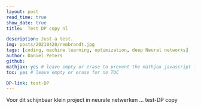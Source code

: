 ```yaml
---
layout: post
read_time: true
show_date: true
title:  Test DP copy nl

description: Just a test.
img: posts/20210420/rembrandt.jpg
tags: [coding, machine learning, optimization, deep Neural networks]
author: Daniel Peters
github:
mathjax: yes # leave empty or erase to prevent the mathjax javascript from loading
toc: yes # leave empty or erase for no TOC

DP-link: test-DP
---
```


Voor dit schijnbaar klein project in neurale netwerken ... test-DP copy